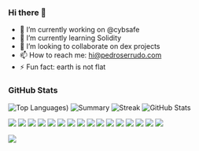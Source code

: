 ### Hi there 👋

- 🔭 I’m currently working on @cybsafe
- 🌱 I’m currently learning Solidity
- 👯 I’m looking to collaborate on dex projects
- 📫 How to reach me: hi@pedroserrudo.com
- ⚡ Fun fact: earth is not flat


### GitHub Stats


![Top Languages](https://github-readme-stats.vercel.app/api/top-langs/?username=pedroserrudo&layout=compact&theme=radical&count_private=true))
![Summary](https://github-profile-summary-cards.vercel.app/api/cards/profile-details?username=pedroserrudo&theme=radical&layout=compact)
![Streak](https://github-readme-streak-stats.herokuapp.com/?user=pedroserrudo&theme=radical) 
![GitHub Stats](https://github-readme-stats.vercel.app/api?username=pedroserrudo&count_private=true&theme=radical&show_icons=true)





<img src="https://img.shields.io/badge/Django-092E20?style=for-the-badge&logo=django&logoColor=green" /> <img src="https://img.shields.io/badge/django%20rest-ff1709?style=for-the-badge&logo=django&logoColor=white" /> <img src="https://img.shields.io/badge/Flask-000000?style=for-the-badge&logo=flask&logoColor=white" /> <img src="https://img.shields.io/badge/Python-FFD43B?style=for-the-badge&logo=python&logoColor=blue" /> <img src="https://img.shields.io/badge/Docker-2CA5E0?style=for-the-badge&logo=docker&logoColor=white" /> <img src="https://img.shields.io/badge/WakaTime-000000?style=for-the-badge&logo=WakaTime&logoColor=white" /> <img src="https://img.shields.io/badge/Amazon_AWS-FF9900?style=for-the-badge&logo=amazonaws&logoColor=white" /> <img src="https://img.shields.io/badge/Digital_Ocean-0080FF?style=for-the-badge&logo=DigitalOcean&logoColor=white" /> <img src="https://img.shields.io/badge/Amazon%20DynamoDB-4053D6?style=for-the-badge&logo=Amazon%20DynamoDB&logoColor=white" /> <img src="https://img.shields.io/badge/PostgreSQL-316192?style=for-the-badge&logo=postgresql&logoColor=white" /> <img src="https://img.shields.io/badge/redis-%23DD0031.svg?&style=for-the-badge&logo=redis&logoColor=white" /> <img src="https://img.shields.io/badge/rabbitmq-%23FF6600.svg?&style=for-the-badge&logo=rabbitmq&logoColor=white" /> <img src="https://img.shields.io/badge/PyCharm-000000.svg?&style=for-the-badge&logo=PyCharm&logoColor=white" /> <img src="https://img.shields.io/badge/sublime_text-%23575757.svg?&style=for-the-badge&logo=sublime-text&logoColor=important" /> <img src="https://img.shields.io/badge/iTerm2-000000?style=for-the-badge&logo=iterm2&logoColor=white" /> <img src="https://img.shields.io/badge/mac%20os-000000?style=for-the-badge&logo=apple&logoColor=white" />

<img src="https://hits.seeyoufarm.com/api/count/incr/badge.svg?url=https%3A%2F%2Fgithub.com%2Fpedroserrudo1212%2Fhit-counter" />
